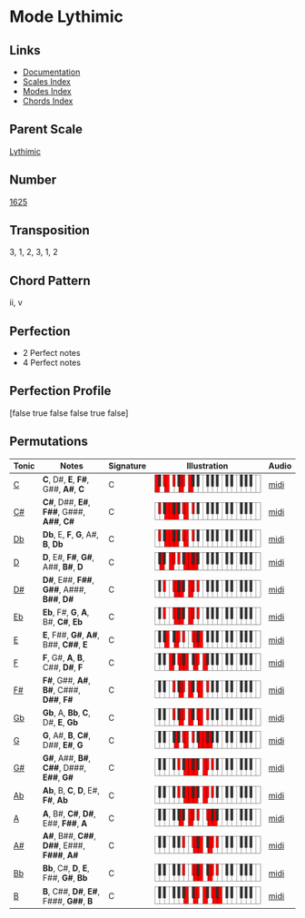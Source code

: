 # Mode Lythimic

## Links

- [Documentation](README.md)
- [Scales Index](Scales.md)
- [Modes Index](Modes.md)
- [Chords Index](Chords.md)

## Parent Scale

[Lythimic](ScaleLythimic.md)

## Number

[1625](https://ianring.com/musictheory/scales/1625)

## Transposition

3, 1, 2, 3, 1, 2

## Chord Pattern

ii, v

## Perfection

- 2 Perfect notes
- 4 Perfect notes

## Perfection Profile

[false true false false true false]

## Permutations

| Tonic | Notes | Signature | Illustration | Audio |
|-------|-------|-----------|--------------|-------|
| [C](ModeCNaturalLythimic.md) | **C**, D#, **E**, **F#**, G##, **A#**, **C** | C | ![CNaturalLythimic](ModeCNaturalLythimic.png) | [midi](https://github.com/edipermadi/music/blob/main/docs/ModeCNaturalLythimic.mid?raw=true) |
| [C#](ModeCSharpLythimic.md) | **C#**, D##, **E#**, **F##**, G###, **A##**, **C#** | C | ![CSharpLythimic](ModeCSharpLythimic.png) | [midi](https://github.com/edipermadi/music/blob/main/docs/ModeCSharpLythimic.mid?raw=true) |
| [Db](ModeDFlatLythimic.md) | **Db**, E, **F**, **G**, A#, **B**, **Db** | C | ![DFlatLythimic](ModeDFlatLythimic.png) | [midi](https://github.com/edipermadi/music/blob/main/docs/ModeDFlatLythimic.mid?raw=true) |
| [D](ModeDNaturalLythimic.md) | **D**, E#, **F#**, **G#**, A##, **B#**, **D** | C | ![DNaturalLythimic](ModeDNaturalLythimic.png) | [midi](https://github.com/edipermadi/music/blob/main/docs/ModeDNaturalLythimic.mid?raw=true) |
| [D#](ModeDSharpLythimic.md) | **D#**, E##, **F##**, **G##**, A###, **B##**, **D#** | C | ![DSharpLythimic](ModeDSharpLythimic.png) | [midi](https://github.com/edipermadi/music/blob/main/docs/ModeDSharpLythimic.mid?raw=true) |
| [Eb](ModeEFlatLythimic.md) | **Eb**, F#, **G**, **A**, B#, **C#**, **Eb** | C | ![EFlatLythimic](ModeEFlatLythimic.png) | [midi](https://github.com/edipermadi/music/blob/main/docs/ModeEFlatLythimic.mid?raw=true) |
| [E](ModeENaturalLythimic.md) | **E**, F##, **G#**, **A#**, B##, **C##**, **E** | C | ![ENaturalLythimic](ModeENaturalLythimic.png) | [midi](https://github.com/edipermadi/music/blob/main/docs/ModeENaturalLythimic.mid?raw=true) |
| [F](ModeFNaturalLythimic.md) | **F**, G#, **A**, **B**, C##, **D#**, **F** | C | ![FNaturalLythimic](ModeFNaturalLythimic.png) | [midi](https://github.com/edipermadi/music/blob/main/docs/ModeFNaturalLythimic.mid?raw=true) |
| [F#](ModeFSharpLythimic.md) | **F#**, G##, **A#**, **B#**, C###, **D##**, **F#** | C | ![FSharpLythimic](ModeFSharpLythimic.png) | [midi](https://github.com/edipermadi/music/blob/main/docs/ModeFSharpLythimic.mid?raw=true) |
| [Gb](ModeGFlatLythimic.md) | **Gb**, A, **Bb**, **C**, D#, **E**, **Gb** | C | ![GFlatLythimic](ModeGFlatLythimic.png) | [midi](https://github.com/edipermadi/music/blob/main/docs/ModeGFlatLythimic.mid?raw=true) |
| [G](ModeGNaturalLythimic.md) | **G**, A#, **B**, **C#**, D##, **E#**, **G** | C | ![GNaturalLythimic](ModeGNaturalLythimic.png) | [midi](https://github.com/edipermadi/music/blob/main/docs/ModeGNaturalLythimic.mid?raw=true) |
| [G#](ModeGSharpLythimic.md) | **G#**, A##, **B#**, **C##**, D###, **E##**, **G#** | C | ![GSharpLythimic](ModeGSharpLythimic.png) | [midi](https://github.com/edipermadi/music/blob/main/docs/ModeGSharpLythimic.mid?raw=true) |
| [Ab](ModeAFlatLythimic.md) | **Ab**, B, **C**, **D**, E#, **F#**, **Ab** | C | ![AFlatLythimic](ModeAFlatLythimic.png) | [midi](https://github.com/edipermadi/music/blob/main/docs/ModeAFlatLythimic.mid?raw=true) |
| [A](ModeANaturalLythimic.md) | **A**, B#, **C#**, **D#**, E##, **F##**, **A** | C | ![ANaturalLythimic](ModeANaturalLythimic.png) | [midi](https://github.com/edipermadi/music/blob/main/docs/ModeANaturalLythimic.mid?raw=true) |
| [A#](ModeASharpLythimic.md) | **A#**, B##, **C##**, **D##**, E###, **F###**, **A#** | C | ![ASharpLythimic](ModeASharpLythimic.png) | [midi](https://github.com/edipermadi/music/blob/main/docs/ModeASharpLythimic.mid?raw=true) |
| [Bb](ModeBFlatLythimic.md) | **Bb**, C#, **D**, **E**, F##, **G#**, **Bb** | C | ![BFlatLythimic](ModeBFlatLythimic.png) | [midi](https://github.com/edipermadi/music/blob/main/docs/ModeBFlatLythimic.mid?raw=true) |
| [B](ModeBNaturalLythimic.md) | **B**, C##, **D#**, **E#**, F###, **G##**, **B** | C | ![BNaturalLythimic](ModeBNaturalLythimic.png) | [midi](https://github.com/edipermadi/music/blob/main/docs/ModeBNaturalLythimic.mid?raw=true) |
